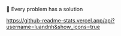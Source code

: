 :closed_lock_with_key: Every problem has a solution

https://github-readme-stats.vercel.app/api?username=luandnh&show_icons=true
